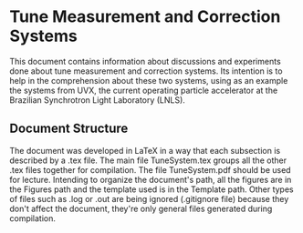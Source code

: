 # Tune Measurement and Correction Systems

This document contains information about discussions and experiments done about tune measurement and correction
systems. Its intention is to help in the comprehension about these two systems, using as an example the systems from
UVX, the current operating particle accelerator at the Brazilian Synchrotron Light Laboratory (LNLS).

## Document Structure

The document was developed in LaTeX in a way that each subsection is described by a .tex file. The main file 
TuneSystem.tex groups all the other .tex files together for compilation. The file TuneSystem.pdf should be used
 for lecture. Intending to organize the document's path, all the figures are in the Figures path and the template used
 is in the Template path. Other types of files such as .log or .out are being ignored (.gitignore file) because they don't affect the
 document, they're only general files generated during compilation.
